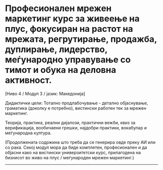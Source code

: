 # Професионален мрежен маркетинг курс за живеење на плус, фокусиран на растот на мрежата, регрутирање, продажба, дуплирање, лидерство, меѓународно управување со тимот и обука на деловна активност.


[Ниво 4 / Модул 3 / јазик: Македонија]

Дидактички цели: Тотално продлабочување - детално објаснување, граматика (доколку е потребно), вистински работен тек за мрежен маркетинг.

Теорија, практика, реални дијалози, практични вежби, квиз за верификација, вообичаени грешки, најдобри практики, вокабулар и меѓународна култура.


(Продолжената содржина што треба да се генерира овде преку АИ или со рака. Секој модул мора да биде комплетен, професионален и да објасни како на вистински универзитетски курс, прилагодена на бизнисот во живо на плус / меѓународен мрежен маркетинг.)

---